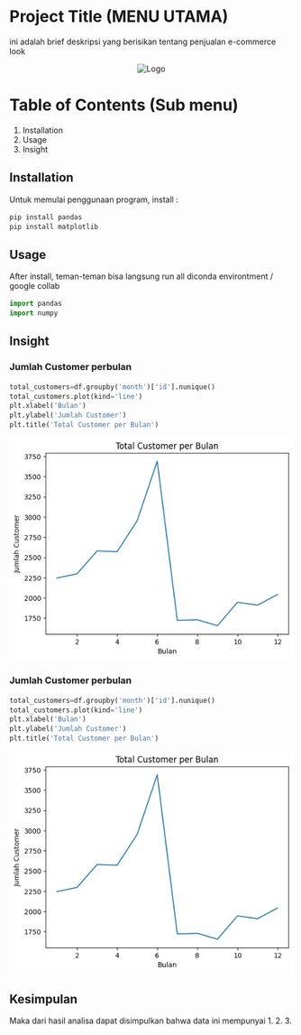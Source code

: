 # Project Title (MENU UTAMA)

ini adalah brief deskripsi yang berisikan tentang penjualan e-commerce look 
<center>
 <img src="https://encrypted-tbn0.gstatic.com/images?q=tbn:ANd9GcRAeydWteMBCJeaC4TLf3P7AMzhMbVef49HkA&s" alt="Logo" />
</center>
 
# Table of Contents (Sub menu)
  1. Installation 
  2. Usage
  3. Insight
     
## Installation
Untuk memulai penggunaan program, install :
``` bash 
pip install pandas
pip install matplotlib
```
## Usage 
After install, teman-teman bisa langsung run all diconda environtment / google collab

``` python
import pandas
import numpy
```
## Insight
### Jumlah Customer perbulan
``` python
total_customers=df.groupby('month')['id'].nunique()
total_customers.plot(kind='line')
plt.xlabel('Bulan')
plt.ylabel('Jumlah Customer')
plt.title('Total Customer per Bulan') 
```
<img src="https://github.com/ahengg/portofolioDataAnalyst/blob/main/gambar1.png" alt="Logo" />

### Jumlah Customer perbulan
``` python
total_customers=df.groupby('month')['id'].nunique()
total_customers.plot(kind='line')
plt.xlabel('Bulan')
plt.ylabel('Jumlah Customer')
plt.title('Total Customer per Bulan')
```
<img src="https://github.com/ahengg/portofolioDataAnalyst/blob/main/gambar1.png" alt="Logo" />

## Kesimpulan 
Maka dari hasil analisa dapat disimpulkan bahwa data ini mempunyai 
1.
2.
3.
